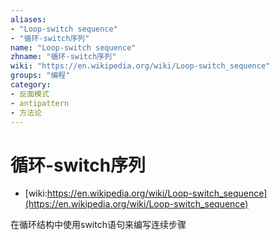 ```yaml
---
aliases:
- "Loop-switch sequence"
- "循环-switch序列"
name: "Loop-switch sequence"
zhname: "循环-switch序列"
wiki: "https://en.wikipedia.org/wiki/Loop-switch_sequence"
groups: "编程"
category:
- 反面模式
- antipattern
- 方法论
---
```


# 循环-switch序列

* [wiki:https://en.wikipedia.org/wiki/Loop-switch_sequence](https://en.wikipedia.org/wiki/Loop-switch_sequence)

在循环结构中使用switch语句来编写连续步骤